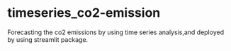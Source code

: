 # timeseries_co2-emission
Forecasting the co2 emissions by using time series analysis,and deployed by using streamlit package.
